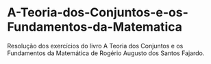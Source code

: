 # A-Teoria-dos-Conjuntos-e-os-Fundamentos-da-Matematica
Resolução dos exercícios do livro A Teoria dos Conjuntos e os Fundamentos da Matemática de Rogério Augusto dos Santos Fajardo.
